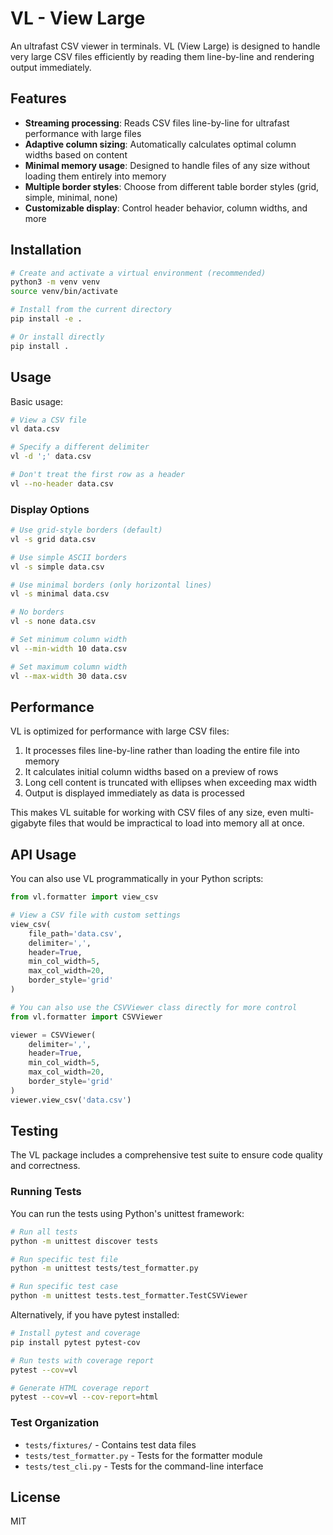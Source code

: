 # VL - View Large

An ultrafast CSV viewer in terminals. VL (View Large) is designed to handle very large CSV files efficiently by reading them line-by-line and rendering output immediately.

## Features

- **Streaming processing**: Reads CSV files line-by-line for ultrafast performance with large files
- **Adaptive column sizing**: Automatically calculates optimal column widths based on content
- **Minimal memory usage**: Designed to handle files of any size without loading them entirely into memory
- **Multiple border styles**: Choose from different table border styles (grid, simple, minimal, none)
- **Customizable display**: Control header behavior, column widths, and more

## Installation

```bash
# Create and activate a virtual environment (recommended)
python3 -m venv venv
source venv/bin/activate

# Install from the current directory
pip install -e .

# Or install directly
pip install .
```

## Usage

Basic usage:

```bash
# View a CSV file
vl data.csv

# Specify a different delimiter
vl -d ';' data.csv

# Don't treat the first row as a header
vl --no-header data.csv
```

### Display Options

```bash
# Use grid-style borders (default)
vl -s grid data.csv

# Use simple ASCII borders
vl -s simple data.csv

# Use minimal borders (only horizontal lines)
vl -s minimal data.csv

# No borders
vl -s none data.csv

# Set minimum column width
vl --min-width 10 data.csv

# Set maximum column width
vl --max-width 30 data.csv
```

## Performance

VL is optimized for performance with large CSV files:

1. It processes files line-by-line rather than loading the entire file into memory
2. It calculates initial column widths based on a preview of rows
3. Long cell content is truncated with ellipses when exceeding max width
4. Output is displayed immediately as data is processed

This makes VL suitable for working with CSV files of any size, even multi-gigabyte files that would be impractical to load into memory all at once.

## API Usage

You can also use VL programmatically in your Python scripts:

```python
from vl.formatter import view_csv

# View a CSV file with custom settings
view_csv(
    file_path='data.csv',
    delimiter=',',
    header=True,
    min_col_width=5,
    max_col_width=20,
    border_style='grid'
)

# You can also use the CSVViewer class directly for more control
from vl.formatter import CSVViewer

viewer = CSVViewer(
    delimiter=',',
    header=True,
    min_col_width=5,
    max_col_width=20,
    border_style='grid'
)
viewer.view_csv('data.csv')
```

## Testing

The VL package includes a comprehensive test suite to ensure code quality and correctness.

### Running Tests

You can run the tests using Python's unittest framework:

```bash
# Run all tests
python -m unittest discover tests

# Run specific test file
python -m unittest tests/test_formatter.py

# Run specific test case
python -m unittest tests.test_formatter.TestCSVViewer
```

Alternatively, if you have pytest installed:

```bash
# Install pytest and coverage
pip install pytest pytest-cov

# Run tests with coverage report
pytest --cov=vl

# Generate HTML coverage report
pytest --cov=vl --cov-report=html
```

### Test Organization

- `tests/fixtures/` - Contains test data files
- `tests/test_formatter.py` - Tests for the formatter module
- `tests/test_cli.py` - Tests for the command-line interface

## License

MIT